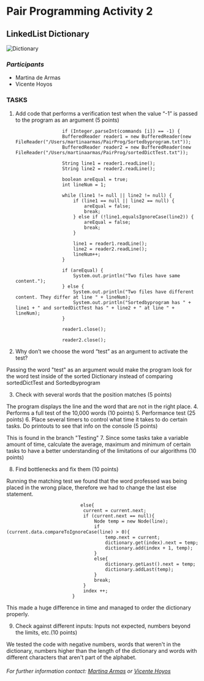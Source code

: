 # Pair Programming Activity 2

## LinkedList Dictionary
![Dictionary](https://www.dailydot.com/wp-content/uploads/d89/cd/ddc38d1af1e11ba9835fedd40edf574d.jpg)

### _Participants_

- Martina de Armas
- Vicente Hoyos

### TASKS

1. Add code that performs a verification test when the value “-1” is passed to the program as an argument
(5 points)




                        if (Integer.parseInt(commands [i]) == -1) {
                        BufferedReader reader1 = new BufferedReader(new FileReader("/Users/martinaarmas/PairProg/Sortedbyprogram.txt"));
                        BufferedReader reader2 = new BufferedReader(new FileReader("/Users/martinaarmas/PairProg/sortedDictTest.txt"));
                        
                        String line1 = reader1.readLine();
                        String line2 = reader2.readLine();

                        boolean areEqual = true;
                        int lineNum = 1;

                        while (line1 != null || line2 != null) {
                            if (line1 == null || line2 == null) {
                                areEqual = false;
                                break;
                            } else if (!line1.equalsIgnoreCase(line2)) {
                                areEqual = false;
                                break;
                            }

                            line1 = reader1.readLine();
                            line2 = reader2.readLine();
                            lineNum++;
                        }

                        if (areEqual) {
                            System.out.println("Two files have same content.");
                        } else {
                            System.out.println("Two files have different content. They differ at line " + lineNum);
                            System.out.println("Sortedbyprogram has " + line1 + " and sortedDictTest has " + line2 + " at line " + lineNum);
                        }

                        reader1.close();

                        reader2.close();

2. Why don’t we choose the word “test” as an argument to activate the test?

Passing the word "test" as an argument would make the program look for the word test inside of the sorted Dictionary instead of comparing sortedDictTest and Sortedbyprogram

3. Check with several words that the position matches (5 points)

The program displays the line and the word that are not in the right place.
4. Performs a full test of the 10,000 words (10 points)
5. Performance test (25 points) 
6. Place several timers to control what time it takes to do certain tasks. Do printouts to see that info on the
console (5 points)

This is found in the branch "Testing"
7. Since some tasks take a variable amount of time, calculate the average, maximum and minimum of
certain tasks to have a better understanding of the limitations of our algorithms (10 points)


8. Find bottlenecks and fix them (10 points)

Running the matching test we found that the word professed was being placed in the wrong place, therefore we had to change the last else statement.


   
                                
                               else{
                                current = current.next; 
                                if (current.next == null){
                                    Node temp = new Node(line);
                                    if (current.data.compareToIgnoreCase(line) > 0){
                                        temp.next = current;
                                        dictionary.get(index).next = temp;
                                        dictionary.add(index + 1, temp);
                                    }
                                    else{
                                        dictionary.getLast().next = temp;
                                        dictionary.addLast(temp);                         
                                    }
                                    break;
                                }
                                index ++;
                            }

This made a huge difference in time and managed to order the dictionary properly.

9. Check against different inputs: Inputs not expected, numbers beyond the limits, etc.(10 points)

We tested the code with negative numbers, words that weren't in the dictionary, numbers higher than the length of the dictionary and words with different characters that aren't part of the alphabet.

###### _For further information contact: [Martina Armas](marmas.ieu2017@student.ie.edu) or [Vicente Hoyos](vhoyos.ieu2017@student.ie.edu)_


